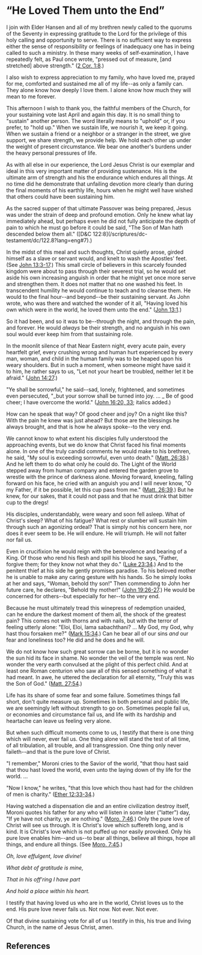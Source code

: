 # “He Loved Them unto the End”

I join with Elder Hansen and all of my brethren newly called to the quorums of
the Seventy in expressing gratitude to the Lord for the privilege of this holy
calling and opportunity to serve. There is no sufficient way to express either
the sense of responsibility or feelings of inadequacy one has in being called
to such a ministry. In these many weeks of self-examination, I have repeatedly
felt, as Paul once wrote, "pressed out of measure, [and stretched] above
strength." ([2 Cor. 1:8](/scriptures/nt/2-cor/1.8?lang=eng#7).)

I also wish to express appreciation to my family, who have loved me, prayed
for me, comforted and sustained me all of my life--as only a family can. They
alone know how deeply I love them. I alone know how much they will mean to me
forever.

This afternoon I wish to thank you, the faithful members of the Church, for
your sustaining vote last April and again this day. It is no small thing to
"sustain" another person. The word literally means to "uphold" or, if you
prefer, to "hold up." When we sustain life, we nourish it, we keep it going.
When we sustain a friend or a neighbor or a stranger in the street, we give
support, we share strength, we provide help. We hold each other up under the
weight of present circumstance. We bear one another's burdens under the heavy
personal pressures of life.

As with all else in our experience, the Lord Jesus Christ is our exemplar and
ideal in this very important matter of providing sustenance. His is the
ultimate arm of strength and his the endurance which endures all things. At no
time did he demonstrate that unfailing devotion more clearly than during the
final moments of his earthly life, hours when he might well have wished that
others could have been sustaining him.

As the sacred supper of that ultimate Passover was being prepared, Jesus was
under the strain of deep and profound emotion. Only he knew what lay
immediately ahead, but perhaps even he did not fully anticipate the depth of
pain to which he must go before it could be said, "The Son of Man hath
descended below them all." ([D&amp;C 122:8](/scriptures/dc-
testament/dc/122.8?lang=eng#7).)

In the midst of this meal and such thoughts, Christ quietly arose, girded
himself as a slave or servant would, and knelt to wash the Apostles' feet.
(See [John 13:3-17](/scriptures/nt/john/13.3-17?lang=eng#2).) This small
circle of believers in this scarcely founded kingdom were about to pass
through their severest trial, so he would set aside his own increasing anguish
in order that he might yet once more serve and strengthen them. It does not
matter that no one washed his feet. In transcendent humility he would continue
to teach and to cleanse them. He would to the final hour--and beyond--be their
sustaining servant. As John wrote, who was there and watched the wonder of it
all, "Having loved his own which were in the world, he loved them unto the
end." ([John 13:1](/scriptures/nt/john/13.1?lang=eng#0).)

So it had been, and so it was to be--through the night, and through the pain,
and forever. He would _always_ be their strength, and no anguish in his own
soul would ever keep him from that sustaining role.

In the moonlit silence of that Near Eastern night, every acute pain, every
heartfelt grief, every crushing wrong and human hurt experienced by every man,
woman, and child in the human family was to be heaped upon his weary
shoulders. But in such a moment, when someone might have said it to him, he
rather says to us, "Let not your heart be troubled, neither let it be afraid."
([John 14:27](/scriptures/nt/john/14.27?lang=eng#26).)

"Ye shall be sorrowful," he said--sad, lonely, frightened, and sometimes even
persecuted, "_but your sorrow shall be turned into joy. ... _ Be of good cheer;
I have overcome the world." ([John 16:20,
33](/scriptures/nt/john/16.20,33?lang=eng#19); italics added.)

How can he speak that way? Of good cheer and joy? On a night like this? With
the pain he knew was just ahead? But those are the blessings he always
brought, and that is how he always spoke--to the very end.

We cannot know to what extent his disciples fully understood the approaching
events, but we do know that Christ faced his final moments alone. In one of
the truly candid comments he would make to his brethren, he said, "My soul is
exceeding sorrowful, even unto death." ([Matt.
26:38](/scriptures/nt/matt/26.38?lang=eng#37).) And he left them to do what
only he could do. The Light of the World stepped away from human company and
entered the garden grove to wrestle with the prince of darkness alone. Moving
forward, kneeling, falling forward on his face, he cried with an anguish you
and I will never know, "O my Father, if it be possible, let this cup pass from
me." ([Matt. 26:39](/scriptures/nt/matt/26.39?lang=eng#38).) But he knew, for
our sakes, that it could not pass and that he must drink that bitter cup to
the dregs!

His disciples, understandably, were weary and soon fell asleep. What of
Christ's sleep? What of his fatigue? What rest or slumber will sustain him
through such an agonizing ordeal? That is simply not his concern here, nor
does it ever seem to be. He will endure. He will triumph. He will not falter
nor fail us.

Even in crucifixion he would reign with the benevolence and bearing of a King.
Of those who rend his flesh and spill his blood he says, "Father, forgive
them; for they know not what they do." ([Luke
23:34](/scriptures/nt/luke/23.34?lang=eng#33).) And to the penitent thief at
his side he gently promises paradise. To his beloved mother he is unable to
make any caring gesture with his hands. So he simply looks at her and says,
"Woman, behold thy son!" Then commending to John her future care, he declares,
"Behold thy mother!" ([John
19:26-27](/scriptures/nt/john/19.26-27?lang=eng#25).) He would be concerned
for others--but especially for her--to the very end.

Because he must ultimately tread this winepress of redemption unaided, can he
endure the darkest moment of them all, the shock of the greatest pain? This
comes not with thorns and with nails, but with the terror of feeling utterly
alone: "Eloi, Eloi, lama sabachthani? ... My God, my God, why hast thou forsaken
me?" ([Mark 15:34](/scriptures/nt/mark/15.34?lang=eng#33).) Can he bear all of
our sins _and_ our fear and loneliness too? He did and he does and he will.

We do not know how such great sorrow can be borne, but it is no wonder the sun
hid its face in shame. No wonder the veil of the temple was rent. No wonder
the very earth convulsed at the plight of this perfect child. And at least one
Roman centurion who saw all of this sensed something of what it had meant. In
awe, he uttered the declaration for all eternity, "Truly this was the Son of
God." ([Matt. 27:54](/scriptures/nt/matt/27.54?lang=eng#53).)

Life has its share of some fear and some failure. Sometimes things fall short,
don't quite measure up. Sometimes in both personal and public life, we are
seemingly left without strength to go on. Sometimes people fail us, or
economies and circumstance fail us, and life with its hardship and heartache
can leave us feeling very alone.

But when such difficult moments come to us, I testify that there is one thing
which will never, ever fail us. One thing alone will stand the test of all
time, of all tribulation, all trouble, and all transgression. One thing only
never faileth--and that is the pure love of Christ.

"I remember," Moroni cries to the Savior of the world, "that thou hast said
that thou hast loved the world, even unto the laying down of thy life for the
world. ...

"Now I know," he writes, "that this love which thou hast had for the children
of men is charity." ([Ether
12:33-34](/scriptures/bofm/ether/12.33-34?lang=eng#32).)

Having watched a dispensation die and an entire civilization destroy itself,
Moroni quotes his father for any who will listen in some later ("latter") day,
"If ye have not charity, ye are nothing." ([Moro.
7:46](/scriptures/bofm/moro/7.46?lang=eng#45).) Only the pure love of Christ
will see us through. It is Christ's love which suffereth long, and is kind. It
is Christ's love which is not puffed up nor easily provoked. Only his pure
love enables him--and us--to bear all things, believe all things, hope all
things, and endure all things. (See [Moro.
7:45](/scriptures/bofm/moro/7.45?lang=eng#44).)

_Oh, love effulgent, love divine!_

_What debt of gratitude is mine,_

_That in his off'ring I have part_

_And hold a place within his heart._

I testify that having loved us who are in the world, Christ loves us to the
end. His pure love never fails us. Not now. Not ever. Not ever.

Of that divine sustaining vote for all of us I testify in this, his true and
living Church, in the name of Jesus Christ, amen.

## References

